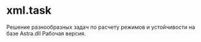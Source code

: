 # xml.task
Решение разнообразных задач по расчету режимов и устойчивости на базе Astra.dll
Рабочая версия.
